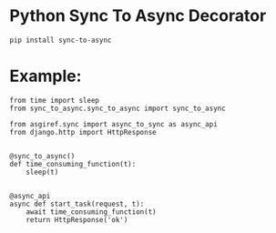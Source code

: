 # Python Sync To Async Decorator
``` pip install sync-to-async ```
# Example:
```
from time import sleep
from sync_to_async.sync_to_async import sync_to_async

from asgiref.sync import async_to_sync as async_api
from django.http import HttpResponse


@sync_to_async()
def time_consuming_function(t):
    sleep(t)


@async_api
async def start_task(request, t):
    await time_consuming_function(t)
    return HttpResponse('ok')

```
